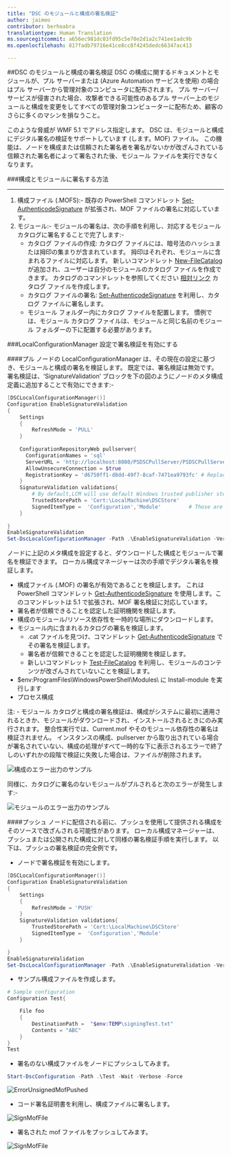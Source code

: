 ```yaml
---
title: "DSC のモジュールと構成の署名検証"
author: jaimeo
contributor: berheabra
translationtype: Human Translation
ms.sourcegitcommit: a656ec981dc03fd95c5e70e2d1a2c741ee1adc9b
ms.openlocfilehash: 817fadb79716e41ce8cc8f4245dedc66347ac413

---
```


##DSC のモジュールと構成の署名検証
DSC の構成に関するドキュメントとモジュールが、プル サーバーまたは (Azure Automation サービスを使用) の場合はプル サーバーから管理対象のコンピュータに配布されます。 プル サーバー/サービスが侵害された場合、攻撃者できる可能性のあるプル サーバー上のモジュールと構成を変更をしてすべての管理対象コンピューターに配布ため、顧客のさらに多くのマシンを損なうこと。 

 このような脅威が WMF 5.1 でアドレス指定します。 DSC は、モジュールと構成にデジタル署名の検証をサポートしています (します。MOF) ファイル。 この機能は、ノードを構成または信頼された署名者を署名がないかが改ざんされている信頼された署名者によって署名された後、モジュール ファイルを実行できなくなります。 



###構成とモジュールに署名する方法 
***
1. 構成ファイル (.MOFS):- 既存の PowerShell コマンドレット [Set-AuthenticodeSignature](https://technet.microsoft.com/library/hh849819.aspx) が拡張され、MOF ファイルの署名に対応しています。  
2. モジュール:- モジュールの署名は、次の手順を利用し、対応するモジュール カタログに署名することで完了します:- 
    * カタログ ファイルの作成: カタログ ファイルには、暗号法のハッシュまたは拇印の集まりが含まれています。 拇印はそれぞれ、モジュールに含まれるファイルに対応します。  新しいコマンドレット [New-FileCatalog](https://technet.microsoft.com/library/cc732148.aspx) が追加され、ユーザーは自分のモジュールのカタログ ファイルを作成できます。 カタログのコマンドレットを参照してください [相対リンク](catalog-cmdlets.md) カタログ ファイルを作成します。 
    * カタログ ファイルの署名: [Set-AuthenticodeSignature](https://technet.microsoft.com/library/hh849819.aspx) を利用し、カタログ ファイルに署名します。
    * モジュール フォルダー内にカタログ ファイルを配置します。
慣例では、モジュール カタログ ファイルは、モジュールと同じ名前のモジュール フォルダーの下に配置する必要があります。

###LocalConfigurationManager 設定で署名検証を有効にする

####プル
ノードの LocalConfigurationManager は、その現在の設定に基づき、モジュールと構成の署名を検証します。 既定では、署名検証は無効です。 署名検証は、‘SignatureValidation’ ブロックを下の図のようにノードのメタ構成定義に追加することで有効にできます:-

```PowerShell
[DSCLocalConfigurationManager()]
Configuration EnableSignatureValidation
{
    Settings
    {
        RefreshMode = 'PULL'        
    } 
    
    ConfigurationRepositoryWeb pullserver{
      ConfigurationNames = 'sql'
      ServerURL = 'http://localhost:8080/PSDSCPullServer/PSDSCPullServer.svc'
      AllowUnsecureConnection = $true
      RegistrationKey = 'd6750ff1-d8dd-49f7-8caf-7471ea9793fc' # Replace this with correct registration key.
    }
    SignatureValidation validations{
        # By default,LCM will use default Windows trusted publisher store to validate the certificate chain. If TrustedStorePath property is specified, LCM will use this custom store for retrieving the trusted publishers to validate the content.
        TrustedStorePath = 'Cert:\LocalMachine\DSCStore'            
        SignedItemType =  'Configuration','Module'         # Those are list of DSC artifacts, for which LCM need to verify their digital signature before executing them on the node.       
    }
 
}
EnableSignatureValidation
Set-DscLocalConfigurationManager -Path .\EnableSignatureValidation -Verbose 
 ```

ノードに上記のメタ構成を設定すると、ダウンロードした構成とモジュールで署名を検証できます。 ローカル構成マネージャーは次の手順でデジタル署名を検証します。
* 構成ファイル (.MOF) の署名が有効であることを検証します。 これは PowerShell コマンドレット [Get-AuthenticodeSignature](https://technet.microsoft.com/library/hh849805.aspx) を使用します。このコマンドレットは 5.1 で拡張され、MOF 署名検証に対応しています。
* 署名者が信頼できることを認定した証明機関を検証します。
* 構成のモジュール/リソース依存性を一時的な場所にダウンロードします。
* モジュール内に含まれるカタログの署名を検証します。
    * <moduleName>.cat ファイルを見つけ、コマンドレット [Get-AuthenticodeSignature](https://technet.microsoft.com/library/hh849805.aspx) でその署名を検証します。
    * 署名者が信頼できることを認定した証明機関を検証します。
    * 新しいコマンドレット [Test-FileCatalog](https://technet.microsoft.com/library/cc732148.aspx) を利用し、モジュールのコンテンツが改ざんされていないことを検証します。
* $env:ProgramFiles\WindowsPowerShell\Modules\ に Install-module を実行します
* プロセス構成

注: - モジュール カタログと構成の署名検証は、構成がシステムに最初に適用されるときか、モジュールがダウンロードされ、インストールされるときにのみ実行されます。 整合性実行では、Current.mof やそのモジュール依存性の署名は検証されません。
インスタンスの構成、pullserver から取り出されている場合が署名されていない、構成の処理がすべて一時的な下に表示されるエラーで終了しのいずれかの段階で検証に失敗した場合は、ファイルが削除されます。

![構成のエラー出力のサンプル](../../images/PullUnsignedConfigFail.PNG)

同様に、カタログに署名のないモジュールがプルされると次のエラーが発生します:-

![モジュールのエラー出力のサンプル](../../images/PullUnisgnedCatalog.PNG)

####プッシュ
ノードに配信される前に、プッシュを使用して提供される構成をそのソースで改ざんされる可能性があります。 ローカル構成マネージャーは、プッシュまたは公開された構成に対して同様の署名検証手順を実行します。
以下は、プッシュの署名検証の完全例です。

* ノードで署名検証を有効にします。

```Powershell
[DSCLocalConfigurationManager()]
Configuration EnableSignatureValidation
{
    Settings
    {
        RefreshMode = 'PUSH'        
    } 
    SignatureValidation validations{
        TrustedStorePath = 'Cert:\LocalMachine\DSCStore'   
        SignedItemType =  'Configuration','Module'             
    }

}
EnableSignatureValidation
Set-DscLocalConfigurationManager -Path .\EnableSignatureValidation -Verbose
``` 
* サンプル構成ファイルを作成します。

```Powershell
# Sample configuration
Configuration Test{

    File foo
    {
        DestinationPath =  "$env:TEMP\signingTest.txt"
        Contents = "ABC"
    }
}
Test
```

* 署名のない構成ファイルをノードにプッシュしてみます。 

```Powershell
Start-DscConfiguration -Path .\Test -Wait -Verbose -Force
``` 
![ErrorUnsignedMofPushed](../../images/PushUnsignedMof.PNG)

* コード署名証明書を利用し、構成ファイルに署名します。

![SignMofFile](../../images/SignMofFile.PNG)

* 署名された mof ファイルをプッシュしてみます。

![SignMofFile](../../images/PushSignedMof.PNG)




<!--HONumber=Oct16_HO1-->


